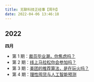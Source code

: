 ```yaml
---
title: 无聊科技正经事【周刊】
date: 2022-04-06 13:46:18
---
```


## 2022

**四月**

- 第 1 期：[裁员毕业潮，你焦虑吗？](/2022/04/07/weekly-1/)
- 第 2 期：[线上马拉松你会参加吗？](/2022/04/13/weekly-2/)
- 第 3 期：[美团的推荐算法，是在玩火吗？](/2022/04/20/weekly-3/)
- 第 4 期：[理性囤货与人工智能预测](/2022/04/27/weekly-4/)